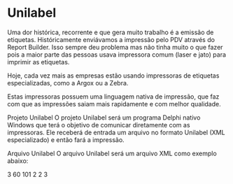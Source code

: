 Unilabel
========

Uma dor histórica, recorrente e que gera muito trabalho é a emissão de etiquetas.
Históricamente enviávamos a impressão pelo PDV através do Report Builder. Isso sempre deu problema mas não tinha muito o que fazer pois a maior parte das pessoas usava impressora comum (laser e jato) para imprimir as etiquetas.

Hoje, cada vez mais as empresas estão usando impressoras de etiquetas especializadas, como a Argox ou a Zebra.

Estas impressoras possuem uma linguagem nativa de impressão, que faz com que as impressões saiam mais rapidamente e com melhor qualidade.

Projeto Unilabel
O projeto Unilabel será um programa Delphi nativo Windows que terá o objetivo de comunicar diretamente com as impressoras. Ele receberá de entrada um arquivo no formato Unilabel (XML especializado) e então fará a impressão.

Arquivo Unilabel
O arquivo Unilabel será um arquivo XML como exemplo abaixo:

<xml>
  <configuration>
    <columns>3</columns>
    <label-dimension>
      <height>60</height> 
      <width>101</width>
    </label-dimension>
    <margin>
      <left>2</left>
      <right>2</right>
      <horizontal-gap>3</horizontal-gap>
    </margin>
  </configuration>
  <labels>
    <label copies="1">
    <element type='text' 
            value='Estopim - Blusa'
      x='2' y='30'
	    font-name='Verdana' 
            font-size='28'/>
    <element type='text' 
            value='09542'
	    x='2' y='27'
	    font-name='Verdana' 
            font-size='28'/>
    <element type='barcode' 
            value='09542'
	    x='2' y='21'
            height='6'
            narrow='2'
            wide='6' />
    <element type='text' 
            value='Estopim - Blusa'
	    x='2' y='15'
	    font-name='Verdana' 
            font-size='28'/>
    <element type='text' 
            value='09542'
	    x='2' y='12'
	    font-name='Verdana' 
            font-size='28'/>
    <element type='barcode' 
            value='09542'
	    x='2' y='6' />
    <element type='text' 
            value='R$98,90'
	    x='2' y='0'
	    font-name='Verdana' 
            font-size='45'/>
    </label>
  </labels>
</xml>
